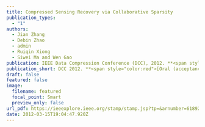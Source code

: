 ```yaml
---
title: Compressed Sensing Recovery via Collaborative Sparsity
publication_types:
  - "1"
authors:
  - Jian Zhang
  - Debin Zhao
  - admin
  - Ruiqin Xiong
  - Siwei Ma and Wen Gao
publication: IEEE Data Compression Conference (DCC), 2012. **<span style="color:red">[Oral (acceptance rate < 10%)]</span>**
publication_short: DCC 2012. **<span style="color:red">[Oral (acceptance rate < 10%)]</span>**
draft: false
featured: false
image:
  filename: featured
  focal_point: Smart
  preview_only: false
url_pdf: https://ieeexplore.ieee.org/stamp/stamp.jsp?tp=&arnumber=6189260
date: 2012-03-15T19:04:47.920Z
---
```

